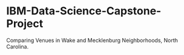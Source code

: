 # IBM-Data-Science-Capstone-Project
Comparing Venues in Wake and  Mecklenburg Neighborhoods, North Carolina.
